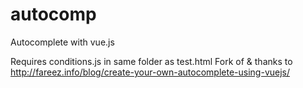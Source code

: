 # autocomp
Autocomplete with vue.js

Requires conditions.js in same folder as test.html
Fork of & thanks to http://fareez.info/blog/create-your-own-autocomplete-using-vuejs/
